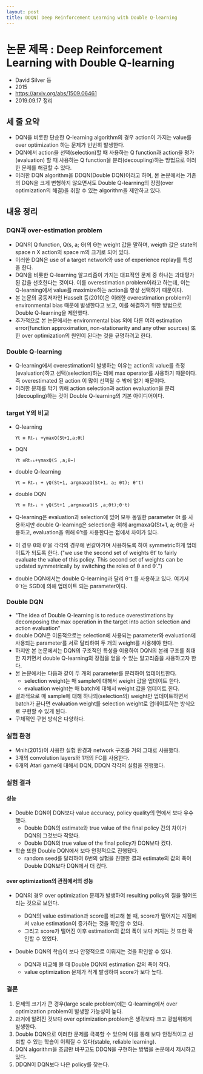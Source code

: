 ```yaml
---
layout: post
title: DDQN) Deep Reinforcement Learning with Double Q-learning
---
```


# 논문 제목 : Deep Reinforcement Learning with Double Q-learning

- David Silver 등
- 2015
- <https://arxiv.org/abs/1509.06461>
- 2019.09.17 정리

## 세 줄 요약

- DQN을 비롯한 단순한 Q-learning algorithm의 경우 action이 가지는 value를 over optimization 하는 문제가 빈번히 발생한다.
- DQN에서 action을 선택(selection)할 때 사용하는 Q function과 action을 평가(evaluation) 할 때 사용하는 Q function을 분리(decoupling)하는 방법으로 이러한 문제를 해결할 수 있다.
- 이러한 DQN algorithm을 DDQN(Double DQN)이라고 하며, 본 논문에서는 기존의 DQN을 크게 변형하지 않으면서도 Double Q-learning의 장점(over optimization의 해결)을 취할 수 있는 algorithm을 제안하고 있다.

## 내용 정리

### DQN과 over-estimation problem

- DQN의 Q function, Q(s, a; Θ)의 Θ는 weight 값을 말하며, weigth 값은 state의 space n X action의 space m의 크기로 되어 있다.
- 이러한 DQN은 use of a target network와 use of experience replay를 특성을 한다.
- DQN을 비롯한 Q-learning 알고리즘이 가지는 대표적인 문제 중 하나는 과대평가된 값을 선호한다는 것이다. 이를 overestimation problem이라고 하는데, 이는 Q-learning에서 value를 maximize하는 action을 항상 선택하기 때문이다.
- 본 논문의 공동저자인 Hasselt 등(2010)은 이러한 overestimation problem이 environmental bias 때문에 발생한다고 보고, 이를 해결하기 위한 방법으로 Double Q-learning을 제안했다.
- 추가적으로 본 논문에서는 environmental bias 외에 다른 여러 estimation error(function approximation, non-stationarity and any other sources) 또한 over optimization의 원인이 된다는 것을 규명하려고 한다.

### Double Q-learning

- Q-learning에서 overestimation이 발생하는 이유는 action의 value를 측정(evaluation)하고 선택(selection)하는 데에 max operator를 사용하기 때문이다. 즉 overestimated 된 action 이 많이 선택될 수 밖에 없기 때문이다.
- 이러한 문제를 막기 위해 action selection과 action evaluation을 분리(decoupling)하는 것이 Double Q-learning의 기본 아이디어이다.

### target Y의 비교

- Q-learning

    `Y𝗍 ≡ R𝗍₊₁ +γmaxQ(S𝗍+1,a;θ𝗍)`

- DQN

    `Y𝗍 ≡R𝗍₊₁+γmaxQ(S ,a;θ−)`

- double Q-learning

    `Y𝗍 = R𝗍₊₁ + γQ(St+1, argmax𝘢Q(St+1, a; θt); θ't)`

- double DQN

    `Y𝗍 ≡ R𝗍₊₁ + γQ(St+1 ,argmax𝘢Q(S ,a;θt);θ⁻t)`

- Q-learning은 evaluation과 selection에 있어 모두 동일한 parameter θt 를 사용하지만 double Q-learning은 selection을 위해 argmax𝘢Q(St+1, a; θt)을 사용하고, evaluation을 위해 θ't를 사용한다는 점에서 차이가 있다.
- 이 경우 θ와 θ'을 각각의 경우에 번갈아가며 사용하도록 하여 symmetric하게 업데이트가 되도록 한다. ("we use the second set of weights θt′ to fairly evaluate the value of this policy. This second set of weights can be updated symmetrically by switching the roles of θ and θ′.")
- double DQN에서는 double Q-learning과 달리 θ⁻t 를 사용하고 있다. 여기서 θ⁻t는 SGD에 의해 업데이트 되는 parameter이다.

### Double DQN

- "The idea of Double Q-learning is to reduce overestimations by decomposing the max operation in the target into action selection and action evaluation"
- double DQN은 이론적으로는 selection에 사용되는 parameter와 evaluation에 사용되는 parameter를 서로 달리하여 두 개의 weight를 사용해야 한다.
- 하지만 본 논문에서는 DQN의 구조적인 특성을 이용하여 DQN의 본래 구조를 최대한 지키면서 double Q-learning의 장점을 얻을 수 있는 알고리즘을 사용하고자 한다.
- 본 논문에서는 다음과 같이 두 개의 parameter를 분리하여 업데이트한다.
  - selection weight는 매 sample에 대해서 weight 값을 업데이트 한다.
  - evaluation weight는 매 batch에 대해서 weight 값을 업데이트 한다.
- 결과적으로 매 sample에 대해 하나의(selection의) weight만 업데이트하면서 batch가 끝나면 evaluation weight를 selection weight로 업데이트하는 방식으로 구현할 수 있게 된다.
- 구체적인 구현 방식은 다양하다.

### 실험 환경

- Mnih(2015)이 사용한 실험 환경과 network 구조를 거의 그대로 사용했다.
- 3개의 convolution layers와 1개의 FC를 사용한다.
- 6개의 Atari game에 대해서 DQN, DDQN 각각의 실험을 진행했다.

### 실험 결과

#### 성능

- Double DQN이 DQN보다 value accuracy, policy quality의 면에서 보다 우수했다.
  - Double DQN의 estimate와 true value of the final policy 간의 차이가 DQN의 그것보다 작았다.
  - Double DQN의 true value of the final policy가 DQN보다 컸다.
- 학습 또한 Double DQN에서 보다 안정적으로 진행됐다.
  - random seed를 달리하여 6번의 실험을 진행한 결과 estimate의 값의 폭이 Double DQN보다 DQN에서 더 컸다.

#### over optimization의 관점에서의 성능

- DQN의 경우 over optimization 문제가 발생하여 resulting policy의 질을 떨어뜨리는 것으로 보인다.
  - DQN의 value estimation과 score를 비교해 볼 때, score가 떨어지는 지점에서 value estimation이 증가하는 것을 확인할 수 있다.
  - 그리고 score가 떨어진 이후 estimation의 값의 폭이 보다 커지는 것 또한 확인할 수 있었다.

- Double DQN의 학습이 보다 안정적으로 이뤄지는 것을 확인할 수 있다.
  - DQN과 비교해 볼 때 Double DQN의 estimation 값의 폭이 작다.
  - value optimization 문제가 적게 발생하여 score가 보다 높다.

### 결론

1. 문제의 크기가 큰 경우(large scale problem)에는 Q-learning에서 over optimization problem이 발생할 가능성이 높다.
2. 과거에 알려진 것보다 over optimization problem은 생각보다 크고 광범위하게 발생한다.
3. Double DQN으로 이러한 문제를 극복할 수 있으며 이를 통해 보다 안정적이고 신뢰할 수 있는 학습이 이뤄질 수 있다(stable, reliable learning).
4. DQN algorithm을 조금만 바꾸고도 DDQN을 구현하는 방법을 논문에서 제시하고 있다.
5. DDQN이 DQN보다 나은 policy를 찾는다.
